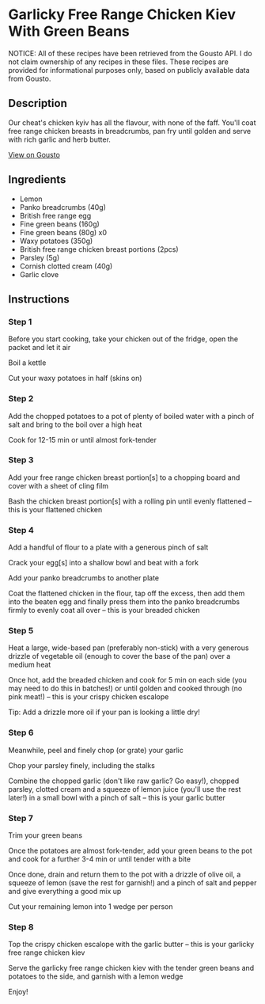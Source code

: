 # Garlicky Free Range Chicken Kiev With Green Beans

NOTICE: All of these recipes have been retrieved from the Gousto API. I do not claim ownership of any recipes in these files. These recipes are provided for informational purposes only, based on publicly available data from Gousto.

## Description

Our cheat's chicken kyiv has all the flavour, with none of the faff. You'll coat  free range chicken breasts in breadcrumbs, pan fry until golden and serve with rich garlic and herb butter. 

[View on Gousto](https://www.gousto.co.uk/recipes/cookbook/garlicky-free-range-chicken-kyiv-with-green-beans)

## Ingredients

- Lemon
- Panko breadcrumbs (40g)
- British free range egg
- Fine green beans (160g)
- Fine green beans (80g) x0
- Waxy potatoes (350g)
- British free range chicken breast portions (2pcs)
- Parsley (5g)
- Cornish clotted cream (40g)
- Garlic clove

## Instructions


### Step 1

Before you start cooking, take your chicken out of the fridge, open the packet and let it air

Boil a kettle

Cut your waxy potatoes in half (skins on)


### Step 2

Add the chopped potatoes to a pot of plenty of boiled water with a pinch of salt and bring to the boil over a high heat

Cook for 12-15 min or until almost fork-tender


### Step 3

Add your free range chicken breast portion[s] to a chopping board and cover with a sheet of cling film

Bash the chicken breast portion[s] with a rolling pin until evenly flattened – this is your flattened chicken


### Step 4

Add a handful of flour to a plate with a generous pinch of salt

Crack your egg[s] into a shallow bowl and beat with a fork

Add your panko breadcrumbs to another plate

Coat the flattened chicken in the flour, tap off the excess, then add them into the beaten egg and finally press them into the panko breadcrumbs firmly to evenly coat all over – this is your breaded chicken


### Step 5

Heat a large, wide-based pan (preferably non-stick) with a very generous drizzle of vegetable oil (enough to cover the base of the pan) over a medium heat

Once hot, add the breaded chicken and cook for 5 min on each side (you may need to do this in batches!) or until golden and cooked through (no pink meat!) – this is your crispy chicken escalope

Tip: Add a drizzle more oil if your pan is looking a little dry!


### Step 6

Meanwhile, peel and finely chop (or grate) your garlic

Chop your parsley finely, including the stalks

Combine the chopped garlic (don't like raw garlic? Go easy!), chopped parsley, clotted cream and a squeeze of lemon juice (you'll use the rest later!) in a small bowl with a pinch of salt – this is your garlic butter


### Step 7

Trim your green beans

Once the potatoes are almost fork-tender, add your green beans to the pot and cook for a further 3-4 min or until tender with a bite

Once done, drain and return them to the pot with a drizzle of olive oil, a squeeze of lemon (save the rest for garnish!) and a pinch of salt and pepper and give everything a good mix up

Cut your remaining lemon into 1 wedge per person

### Step 8

Top the crispy chicken escalope with the garlic butter – this is your garlicky free range chicken kiev

Serve the garlicky free range chicken kiev with the tender green beans and potatoes to the side, and garnish with a lemon wedge

Enjoy!

